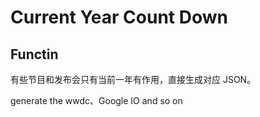 # Current Year Count Down

## Functin

有些节目和发布会只有当前一年有作用，直接生成对应 JSON。

generate the wwdc、Google IO and so on
